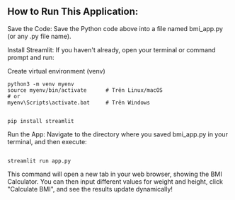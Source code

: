 ## How to Run This Application:
Save the Code: Save the Python code above into a file named bmi_app.py (or any .py file name).

Install Streamlit: If you haven't already, open your terminal or command prompt and run:

Create virtual environment (venv)

```
python3 -m venv myenv
source myenv/bin/activate      # Trên Linux/macOS
# or
myenv\Scripts\activate.bat     # Trên Windows
```


```

pip install streamlit
```
Run the App: Navigate to the directory where you saved bmi_app.py in your terminal, and then execute:

```

streamlit run app.py
```
This command will open a new tab in your web browser, showing the BMI Calculator. You can then input different values for weight and height, click "Calculate BMI", and see the results update dynamically!